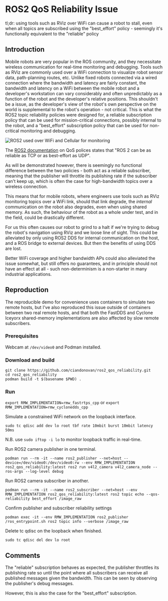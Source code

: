 # ROS2 QoS Reliability Issue

tl;dr: using tools such as RViz over WiFi can cause a robot to stall, even when all topics are subscribed using the "best_effort" policy - seemingly it's functionally equivalent to the "reliable" policy

## Introduction

Mobile robots are very popular in the ROS community,
and they necessitate wireless communication for real-time monitoring and debugging.
Tools such as RViz are commonly used over a WiFi connection to visualize robot sensor data,
path-planning routes, etc.
Unlike fixed robots connected via a wired connection where the bandwidth and latency are fairly constant,
the bandwidth and latency on a WiFi between the mobile robot and a developer's workstation can vary considerably
and often unpredictably as a function of the robot and the developer's relative positions.
This shouldn't be a issue, as the developer's view of the robot's own perspective on the world is supplemental to the robot's operation - not critical.
This is what the ROS2 topic reliability policies were designed for, a reliable subscription policy that can be used for mission-critical connections,
possibly internal to the robot, and a "best_effort" subscription policy that can be used for non-critical monitoring and debugging.

![ROS2 used over WiFi and Cellular for monitoring](https://github.com/ciandonovan/ros2_qos_reliability/assets/94260580/209ff516-d868-4164-9c77-fbddb73ac407)

The [ROS2 documentation](https://docs.ros.org/en/rolling/Concepts/About-Quality-of-Service-Settings.html) on QoS polices states that "ROS 2 can be as reliable as TCP or as best-effort as UDP".

As will be demonstrated however, there is seemingly no functional difference between the two policies - both act as a reliable subscriber,
meaning that the publisher will throttle its publishing rate if the subscriber can't keep up,
which is often the case for high-bandwidth topics over a wireless connection.

This means that for mobile robots, where engineers use tools such as RViz monitoring topics over a WiFi link, should that link degrade, the _internal_ communication on the robot also degrades, even when using shared memory.
As such, the behaviour of the robot as a whole under test, and in the field, could be drastically different.

For us this often causes our robot to grind to a halt if we're trying to debug the robot's navigation using RViz and we loose line of sight.
This could be alleviated by only using ROS2 DDS for internal communication on the host, and a ROS bridge to external devices.
But then the benefits of using DDS are lost.

Better WiFi coverage and higher bandwidth APs could also alleviated the issue somewhat, but still offers no guarantees, and in principle should not have an effect at all - such non-determinism is a non-starter in many industrial applications.

## Reproduction

The reproducible demo for convenience uses containers to simulate two remote hosts,
but I've also reproduced this issue outside of containers between two real remote hosts,
and that both the FastDDS and Cyclone Iceyorx shared-memory implementations are also affected by slow remote subscribers.

### Prerequisites

Webcam at `/dev/video0` and Podman installed.

### Download and build

```
git clone https://github.com/ciandonovan/ros2_qos_reliability.git
cd ros2_qos_reliability
podman build -t $(basename $PWD) .
```

### Run

`export RMW_IMPLEMENTATION=rmw_fastrtps_cpp` or `export RMW_IMPLEMENTATION=rmw_cyclonedds_cpp`

Simulate a constrained WiFi network on the loopback interface.

`sudo tc qdisc add dev lo root tbf rate 10mbit burst 10mbit latency 50ms`

N.B. use `sudo iftop -i lo` to monitor loopback traffic in real-time.

Run ROS2 camera publisher in one terminal.

`podman run --rm -it --name ros2_publisher --net=host --device=/dev/video0:/dev/video0:rw --env RMW_IMPLEMENTATION ros2_qos_reliability:latest ros2 run v4l2_camera v4l2_camera_node --ros-args --log-level debug`

Run ROS2 camera subscriber in another.

`podman run --rm -it --name ros2_subscriber --net=host --env RMW_IMPLEMENTATION ros2_qos_reliability:latest ros2 topic echo --qos-reliability best_effort /image_raw`

Confirm publisher and subscriber reliability settings

`podman exec -it --env RMW_IMPLEMENTATION ros2_publisher /ros_entrypoint.sh ros2 topic info --verbose /image_raw`

Delete tc qdisc on the loopback when finished.

`sudo tc qdisc del dev lo root`

## Comments

The "reliable" subscription behaves as expected, the publisher throttles its publishing rate so until the point where all subscribers can receive all published messages given the bandwidth. This can be seen by observing the publisher's debug messages.

However, this is also the case for the "best_effort" subscription.

